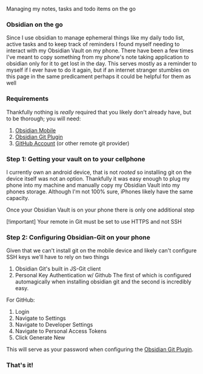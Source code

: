 Managing my notes, tasks and todo items on the go


###  Obsidian on the go
Since I use obsidian to manage ephemeral things like my daily todo list, active tasks and to keep track of reminders I found myself needing to interact with my Obsidian Vault on my phone. There have been a few times I've meant to copy something from my phone's note taking application to obsidian only for it to get lost in the day. This serves mostly as a reminder to myself if I ever have to do it again, but if an internet stranger stumbles on this page in the same predicament perhaps it could be helpful for them as well

### Requirements
Thankfully nothing is *really* required that you likely don't already have, but to be thorough; you will need:
1. [Obsidian Mobile](https://obsidian.md/mobile)
2. [Obsidian Git Plugin](https://github.com/denolehov/obsidian-git)
3. [GitHub Account](https://github.com) (or other remote git provider)

### Step 1: Getting your vault on to your cellphone
I currently own an android device, that is not *rooted* so installing git on the device itself was not an option. Thankfully it was easy enough to plug my phone into my machine and manually copy my Obsidian Vault into my phones storage. Although I'm not 100% sure, iPhones likely have the same capacity.

Once your Obsidian Vault is on your phone there is only one additional step

[!important]
Your remote in Git must be set to use HTTPS and not SSH


### Step 2: Configuring Obsidian-Git on your phone
Given that we can't install git on the mobile device and likely can't configure SSH keys we'll have to rely on two things
1. Obsidian Git's built in JS-Git client
2. Personal Key Authentication w/ Github
The first of which is configured automagically when installing obsidian git and the second is incredibly easy. 

For GitHub:
1. Login
2. Navigate to Settings
3. Navigate to Developer Settings
4. Navigate to Personal Access Tokens 
5. Click Generate New

This will serve as your password when configuring the [Obsidian Git Plugin](https://github.com/denolehov/obsidian-git).  





### That's it!